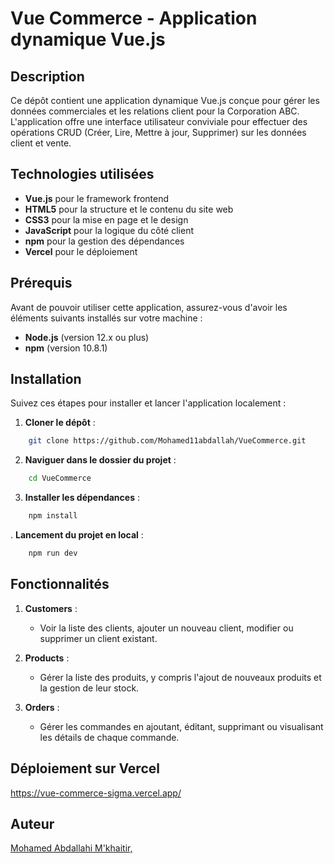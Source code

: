 # Vue Commerce - Application dynamique Vue.js

## Description

Ce dépôt contient une application dynamique Vue.js conçue pour gérer les données commerciales et les relations client pour la Corporation ABC. L'application offre une interface utilisateur conviviale pour effectuer des opérations CRUD (Créer, Lire, Mettre à jour, Supprimer) sur les données client et vente.

## Technologies utilisées

- **Vue.js** pour le framework frontend
- **HTML5** pour la structure et le contenu du site web
- **CSS3** pour la mise en page et le design
- **JavaScript** pour la logique du côté client
- **npm** pour la gestion des dépendances
- **Vercel** pour le déploiement


## Prérequis

Avant de pouvoir utiliser cette application, assurez-vous d'avoir les éléments suivants installés sur votre machine :

- **Node.js** (version 12.x ou plus)
- **npm** (version 10.8.1)

## Installation

Suivez ces étapes pour installer et lancer l'application localement :

1. **Cloner le dépôt** :
```bash
    git clone https://github.com/Mohamed11abdallah/VueCommerce.git
```
2. **Naviguer dans le dossier du projet** :
```bash
    cd VueCommerce
```
3. **Installer les dépendances** :
```bash
    npm install
```
. **Lancement du projet en local** :
```bash
    npm run dev
```

## Fonctionnalités

1. **Customers** : 
    - Voir la liste des clients, ajouter un nouveau client, modifier ou supprimer un client existant.

2. **Products** : 
    - Gérer la liste des produits, y compris l'ajout de nouveaux produits et la gestion de leur stock.

3. **Orders** : 
    - Gérer les commandes en ajoutant, éditant, supprimant ou visualisant les détails de chaque commande. 


## Déploiement sur Vercel

https://vue-commerce-sigma.vercel.app/


## Auteur

[Mohamed Abdallahi M'khaitir, ](https://github.com/Mohamed11abdallah)
